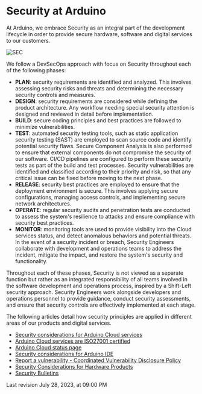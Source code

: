 Security at Arduino
===================

At Arduino, we embrace Security as an integral part of the development lifecycle in order to provide secure hardware, software and digital services to our customers.

![SEC](/wiki/static/5a8beddb01faf7f3bd55b0d87ab512f2/4b190/arduino-sec.jpg "SEC")

We follow a DevSecOps approach with focus on Security throughout each of the following phases:

* **PLAN**: security requirements are identified and analyzed. This involves assessing security risks and threats and determining the necessary security controls and measures.
* **DESIGN**: security requirements are considered while defining the product architecture. Any workflow needing special security attention is designed and reviewed in detail before implementation.
* **BUILD**: secure coding principles and best practices are followed to minimize vulnerabilities.
* **TEST**: automated security testing tools, such as static application security testing (SAST) are employed to scan source code and identify potential security flaws. Secure Component Analysis is also performed to ensure that external components do not compromise the security of our software. CI/CD pipelines are configured to perform these security tests as part of the build and test processes. Security vulnerabilities are identified and classified according to their priority and risk, so that any critical issue can be fixed before moving to the next phase.
* **RELEASE**: security best practices are employed to ensure that the deployment environment is secure. This involves applying secure configurations, managing access controls, and implementing secure network architectures.
* **OPERATE**: regular security audits and penetration tests are conducted to assess the system's resilience to attacks and ensure compliance with security best practices.
* **MONITOR**: monitoring tools are used to provide visibility into the Cloud services status, and detect anomalous behaviors and potential threats. In the event of a security incident or breach, Security Engineers collaborate with development and operations teams to address the incident, mitigate the impact, and restore the system's security and functionality.

Throughout each of these phases, Security is not viewed as a separate function but rather as an integrated responsibility of all teams involved in the software development and operations process, inspired by a Shift-Left security approach. Security Engineers work alongside developers and operations personnel to provide guidance, conduct security assessments, and ensure that security controls are effectively implemented at each stage.

The following articles detail how security principles are applied in different areas of our products and digital services.

* [Security considerations for Arduino Cloud services](https://docs.arduino.cc/arduino-cloud/features/security-considerations)
* [Arduino Cloud services are ISO27001 certified](https://docs.arduino.cc/arduino-cloud/features/iso27001)
* [Arduino Cloud status page](https://status.arduino.cc/)
* [Security considerations for Arduino IDE](https://docs.arduino.cc/software/ide-v2/tutorials/ide-v2-security)
* [Report a vulnerability - Coordinated Vulnerability Disclosure Policy](https://www.arduino.cc/en/security_cvd)
* [Security Considerations for Hardware Products](https://docs.arduino.cc/tutorials/security/security-consideration-hardware/)
* [Security Bulletins](https://support.arduino.cc/hc/en-us/sections/10926243830172-Arduino-Security-Bulletins)

Last revision July 28, 2023, at 09:00 PM